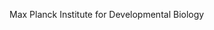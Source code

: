 [//]: # (Created by ./bin/manage_files.pl from ./species/Parapristionchus_giblindavisi/PRJEB27334/Parapristionchus_giblindavisi_PRJEB27334.summary.html on Thu Jun 11 13:45:13 2020)
Max Planck Institute for Developmental Biology
